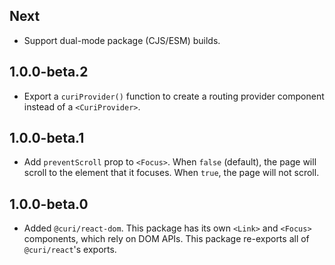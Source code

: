 ## Next

* Support dual-mode package (CJS/ESM) builds.

## 1.0.0-beta.2

* Export a `curiProvider()` function to create a routing provider component instead of a `<CuriProvider>`.

## 1.0.0-beta.1

* Add `preventScroll` prop to `<Focus>`. When `false` (default), the page will scroll to the element that it focuses. When `true`, the page will not scroll.

## 1.0.0-beta.0

* Added `@curi/react-dom`. This package has its own `<Link>` and `<Focus>` components, which rely on DOM APIs. This package re-exports all of `@curi/react`'s exports.
